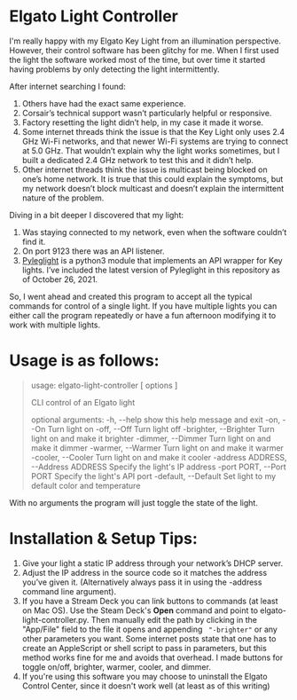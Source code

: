 Elgato Light Controller
=======================

I'm really happy with my Elgato Key Light from an illumination perspective.  However, their control software has been glitchy for me.  When I first used the light the software worked most of the time, but over time it started having problems by only detecting the light intermittently.  

After internet searching I found:

1. Others have had the exact same experience.
2. Corsair’s technical support wasn’t particularly helpful or responsive.
3. Factory resetting the light didn’t help, in my case it made it worse.
4. Some internet threads think the issue is that the Key Light only uses 2.4 GHz Wi-Fi networks, and that newer Wi-Fi systems are trying to connect at 5.0 GHz. That wouldn’t explain why the light works sometimes, but I built a dedicated 2.4 GHz network to test this and it didn’t help.
5. Other internet threads think the issue is multicast being blocked on one’s home network.  It is true that this could explain the symptoms, but my network doesn’t block multicast and doesn’t explain the intermittent nature of the problem.

Diving in a bit deeper I discovered that my light:
1. Was staying connected to my network, even when the software couldn’t find it.
2. On port 9123 there was an API listener.
3. [Pyleglight](https://gitlab.com/obviate.io/pyleglight/) is a python3 module that implements an API wrapper for Key lights. I’ve included the latest version of Pyleglight in this repository as of October 26, 2021.  

So, I went ahead and created this program to accept all the typical commands for control of a single light.  If you have multiple lights you can either call the program repeatedly or have a fun afternoon modifying it to work with multiple lights.

Usage is as follows:
====================

>usage: elgato-light-controller [ options ]
>
>CLI control of an Elgato light
>
>optional arguments:
>  -h, --help            show this help message and exit
>  -on, --On             Turn light on
>  -off, --Off           Turn light off
>  -brighter, --Brighter
>                        Turn light on and make it brighter
>  -dimmer, --Dimmer     Turn light on and make it dimmer
>  -warmer, --Warmer     Turn light on and make it warmer
>  -cooler, --Cooler     Turn light on and make it cooler
>  -address ADDRESS, --Address ADDRESS
>                        Specify the light's IP address
>  -port PORT, --Port PORT
>                        Specify the light's API port
>  -default, --Default   Set light to my default color and temperature


With no arguments the program will just toggle the state of the light.

Installation & Setup Tips:
==========================

1. Give your light a static IP address through your network’s DHCP server. 
2. Adjust the IP address in the source code so it matches the address you’ve given it.  (Alternatively always pass it in using the -address command line argument).
3. If you have a Stream Deck you can link buttons to commands (at least on Mac OS). Use the Steam Deck's **Open** command and point to elgato-light-controller.py.  Then manually edit the path by clicking in the "App/File" field to the file it opens and appending ` "-brighter"` or any other parameters you want. Some internet posts state that one has to create an AppleScript or shell script to pass in parameters, but this method works fine for me and avoids that overhead.  I made buttons for toggle on/off, brighter, warmer, cooler, and dimmer.
4. If you're using this software you may choose to uninstall the Elgato Control Center, since it doesn't work well (at least as of this writing)

